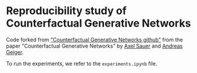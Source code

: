 # Reproducibility study  of Counterfactual Generative Networks #

Code forked from ["Counterfactual Generative Networks github"](https://github.com/autonomousvision/counterfactual_generative_networks) from the paper "Counterfactual Generative Networks" by [Axel Sauer](https://axelsauer.com/) and [Andreas Geiger](http://www.cvlibs.net/). 

To run the experiments, we refer to the `experiments.ipynb` file.
